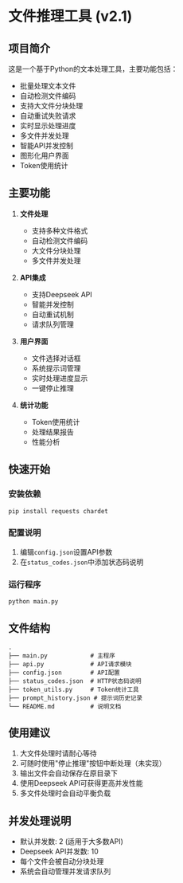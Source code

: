# 文件推理工具 (v2.1)

## 项目简介

这是一个基于Python的文本处理工具，主要功能包括：
- 批量处理文本文件
- 自动检测文件编码
- 支持大文件分块处理
- 自动重试失败请求
- 实时显示处理进度
- 多文件并发处理
- 智能API并发控制
- 图形化用户界面
- Token使用统计

## 主要功能

1. **文件处理**
   - 支持多种文件格式
   - 自动检测文件编码
   - 大文件分块处理
   - 多文件并发处理

2. **API集成**
   - 支持Deepseek API
   - 智能并发控制
   - 自动重试机制
   - 请求队列管理

3. **用户界面**
   - 文件选择对话框
   - 系统提示词管理
   - 实时处理进度显示
   - 一键停止推理

4. **统计功能**
   - Token使用统计
   - 处理结果报告
   - 性能分析

## 快速开始

### 安装依赖
```bash
pip install requests chardet
```

### 配置说明
1. 编辑`config.json`设置API参数
2. 在`status_codes.json`中添加状态码说明

### 运行程序
```bash
python main.py
```

## 文件结构

```
.
├── main.py            # 主程序
├── api.py             # API请求模块
├── config.json        # API配置
├── status_codes.json  # HTTP状态码说明
├── token_utils.py     # Token统计工具
├── prompt_history.json # 提示词历史记录
└── README.md          # 说明文档
```

## 使用建议

1. 大文件处理时请耐心等待
2. 可随时使用"停止推理"按钮中断处理（未实现）
3. 输出文件会自动保存在原目录下
4. 使用Deepseek API可获得更高并发性能
5. 多文件处理时会自动平衡负载

## 并发处理说明

- 默认并发数: 2 (适用于大多数API)
- Deepseek API并发数: 10
- 每个文件会被自动分块处理
- 系统会自动管理并发请求队列
